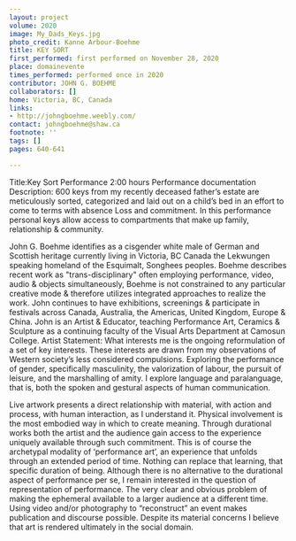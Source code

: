```yaml
---
layout: project
volume: 2020
image: My_Dads_Keys.jpg
photo_credit: Kanne Arbour-Boehme
title: KEY SORT
first_performed: first performed on November 28, 2020
place: domainevente
times_performed: performed once in 2020
contributor: JOHN G. BOEHME
collaborators: []
home: Victoria, BC, Canada
links:
- http://johngboehme.weebly.com/
contact: johngboehme@shaw.ca
footnote: ''
tags: []
pages: 640-641

---
```


Title:Key Sort Performance 2:00 hours 
Performance documentation 
Description:  600 keys from my recently deceased father’s estate are meticulously sorted, categorized and laid out on a child’s bed in an effort to come to terms with absence Loss and commitment.  In this performance personal keys allow access to compartments that make up family, relationship & community. 

John G. Boehme identifies as a cisgender white male of German and Scottish heritage currently living in Victoria, BC Canada the Lekwungen speaking homeland of the Esquimalt, Songhees peoples. Boehme describes recent work as "trans-disciplinary" often employing performance, video, audio & objects simultaneously, Boehme is not constrained to any particular creative mode &  therefore utilizes integrated approaches to realize the work. John continues to have exhibitions, screenings & participate in festivals across Canada, Australia, the Americas, United Kingdom, Europe & China. John is an Artist & Educator, teaching Performance Art, Ceramics & Sculpture as a continuing faculty of the Visual Arts Department at Camosun College.
Artist Statement: What interests me is the ongoing reformulation of a set of key interests. These interests are drawn from my observations of Western society’s less considered compulsions. Exploring the performance of gender, specifically masculinity, the valorization of labour, the pursuit of leisure, and the marshalling of amity. I explore language and paralanguage, that is, both the spoken and gestural aspects of human communication.
 
Live artwork presents a direct relationship with material, with action and process, with human interaction, as I understand it. Physical involvement is the most embodied way in which to create meaning. Through durational works both the artist and the audience gain access to the experience uniquely available through such commitment. This is of course the archetypal modality of ‘performance art’, an experience that unfolds through an extended period of time. Nothing can replace that learning, that specific duration of being. Although there is no alternative to the durational aspect of performance per se, I remain interested in the question of representation of performance. The very clear and obvious problem of making the ephemeral available to a larger audience at a different time. Using video and/or photography to “reconstruct” an event makes publication and discourse possible. Despite its material concerns I believe that art is rendered ultimately in the social domain.
